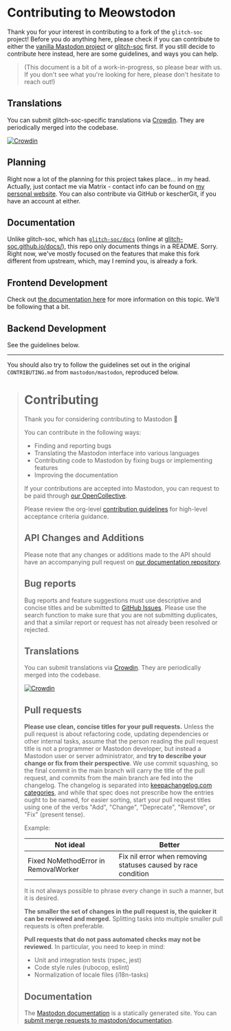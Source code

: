 #  Contributing to Meowstodon #

Thank you for your interest in contributing to a fork of the `glitch-soc` project!
Before you do anything here, please check if you can contribute to either the [vanilla Mastodon project](https://github.com/mastodon/mastodon) or [glitch-soc](https://github.com/glitch-soc/mastodon) first.
If you still decide to contribute here instead, here are some guidelines, and ways you can help.

> (This document is a bit of a work-in-progress, so please bear with us.
> If you don't see what you're looking for here, please don't hesitate to reach out!)

## Translations

You can submit glitch-soc-specific translations via [Crowdin](https://crowdin.com/project/glitch-soc). They are periodically merged into the codebase.

[![Crowdin](https://badges.crowdin.net/glitch-soc/localized.svg)](https://crowdin.com/project/glitch-soc)

## Planning

Right now a lot of the planning for this project takes place... in my head. Actually, just contact me via Matrix - contact info can be found on [my personal website](https://kescher.at). You can also contribute via GitHub or kescherGit, if you have an account at either.

## Documentation

Unlike glitch-soc, which has [`glitch-soc/docs`](https://github.com/glitch-soc/docs) (online at [glitch-soc.github.io/docs/](https://glitch-soc.github.io/docs/)), this repo only documents things in a README. Sorry.
Right now, we've mostly focused on the features that make this fork different from upstream, which, may I remind you, is already a fork.

## Frontend Development

Check out [the documentation here](https://glitch-soc.github.io/docs/contributing/frontend/) for more information on this topic. We'll be following that a bit.

## Backend Development

See the guidelines below.

---

You should also try to follow the guidelines set out in the original `CONTRIBUTING.md` from `mastodon/mastodon`, reproduced below.

<blockquote>

# Contributing

Thank you for considering contributing to Mastodon 🐘

You can contribute in the following ways:

- Finding and reporting bugs
- Translating the Mastodon interface into various languages
- Contributing code to Mastodon by fixing bugs or implementing features
- Improving the documentation

If your contributions are accepted into Mastodon, you can request to be paid through [our OpenCollective](https://opencollective.com/mastodon).

Please review the org-level [contribution guidelines] for high-level acceptance
criteria guidance.

[contribution guidelines]: https://github.com/mastodon/.github/blob/main/CONTRIBUTING.md

## API Changes and Additions

Please note that any changes or additions made to the API should have an accompanying pull request on [our documentation repository](https://github.com/mastodon/documentation).

## Bug reports

Bug reports and feature suggestions must use descriptive and concise titles and be submitted to [GitHub Issues](https://github.com/mastodon/mastodon/issues). Please use the search function to make sure that you are not submitting duplicates, and that a similar report or request has not already been resolved or rejected.

## Translations

You can submit translations via [Crowdin](https://crowdin.com/project/mastodon). They are periodically merged into the codebase.

[![Crowdin](https://d322cqt584bo4o.cloudfront.net/mastodon/localized.svg)](https://crowdin.com/project/mastodon)

## Pull requests

**Please use clean, concise titles for your pull requests.** Unless the pull request is about refactoring code, updating dependencies or other internal tasks, assume that the person reading the pull request title is not a programmer or Mastodon developer, but instead a Mastodon user or server administrator, and **try to describe your change or fix from their perspective**. We use commit squashing, so the final commit in the main branch will carry the title of the pull request, and commits from the main branch are fed into the changelog. The changelog is separated into [keepachangelog.com categories](https://keepachangelog.com/en/1.0.0/), and while that spec does not prescribe how the entries ought to be named, for easier sorting, start your pull request titles using one of the verbs "Add", "Change", "Deprecate", "Remove", or "Fix" (present tense).

Example:

| Not ideal                            | Better                                                        |
| ------------------------------------ | ------------------------------------------------------------- |
| Fixed NoMethodError in RemovalWorker | Fix nil error when removing statuses caused by race condition |

It is not always possible to phrase every change in such a manner, but it is desired.

**The smaller the set of changes in the pull request is, the quicker it can be reviewed and merged.** Splitting tasks into multiple smaller pull requests is often preferable.

**Pull requests that do not pass automated checks may not be reviewed**. In particular, you need to keep in mind:

- Unit and integration tests (rspec, jest)
- Code style rules (rubocop, eslint)
- Normalization of locale files (i18n-tasks)

## Documentation

The [Mastodon documentation](https://docs.joinmastodon.org) is a statically generated site. You can [submit merge requests to mastodon/documentation](https://github.com/mastodon/documentation).

</blockquote>
